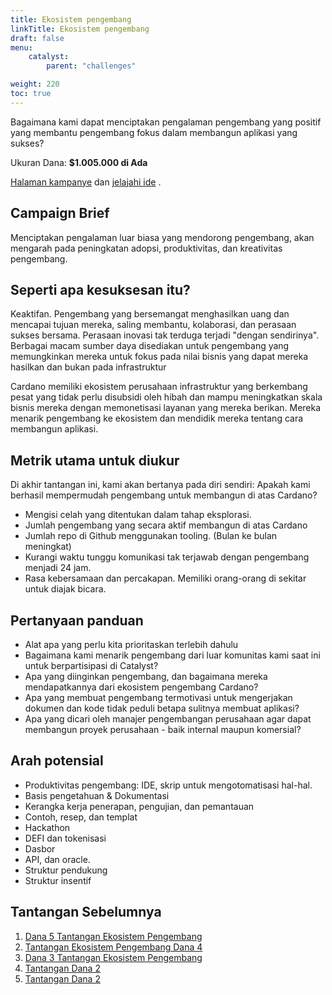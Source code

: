 ```yaml
---
title: Ekosistem pengembang
linkTitle: Ekosistem pengembang
draft: false
menu:
    catalyst:
        parent: "challenges"

weight: 220
toc: true
---
```


Bagaimana kami dapat menciptakan pengalaman pengembang yang positif yang membantu pengembang fokus dalam membangun aplikasi yang sukses?

Ukuran Dana: **$1.005.000 di Ada**

[Halaman kampanye](https://cardano.ideascale.com/a/campaign-home/26094) dan [jelajahi ide](https://cardano.ideascale.com/a/ideas/top/campaign-filter/byids/campaigns/26094/stage/unspecified) .

## Campaign Brief

Menciptakan pengalaman luar biasa yang mendorong pengembang, akan mengarah pada peningkatan adopsi, produktivitas, dan kreativitas pengembang.

## Seperti apa kesuksesan itu?

Keaktifan. Pengembang yang bersemangat menghasilkan uang dan mencapai tujuan mereka, saling membantu, kolaborasi, dan perasaan sukses bersama. Perasaan inovasi tak terduga terjadi "dengan sendirinya". Berbagai macam sumber daya disediakan untuk pengembang yang memungkinkan mereka untuk fokus pada nilai bisnis yang dapat mereka hasilkan dan bukan pada infrastruktur

Cardano memiliki ekosistem perusahaan infrastruktur yang berkembang pesat yang tidak perlu disubsidi oleh hibah dan mampu meningkatkan skala bisnis mereka dengan memonetisasi layanan yang mereka berikan. Mereka menarik pengembang ke ekosistem dan mendidik mereka tentang cara membangun aplikasi.

## Metrik utama untuk diukur

Di akhir tantangan ini, kami akan bertanya pada diri sendiri: Apakah kami berhasil mempermudah pengembang untuk membangun di atas Cardano?

- Mengisi celah yang ditentukan dalam tahap eksplorasi.
- Jumlah pengembang yang secara aktif membangun di atas Cardano
- Jumlah repo di Github menggunakan tooling. (Bulan ke bulan meningkat)
- Kurangi waktu tunggu komunikasi tak terjawab dengan pengembang menjadi 24 jam.
- Rasa kebersamaan dan percakapan. Memiliki orang-orang di sekitar untuk diajak bicara.

## Pertanyaan panduan

- Alat apa yang perlu kita prioritaskan terlebih dahulu
- Bagaimana kami menarik pengembang dari luar komunitas kami saat ini untuk berpartisipasi di Catalyst?
- Apa yang diinginkan pengembang, dan bagaimana mereka mendapatkannya dari ekosistem pengembang Cardano?
- Apa yang membuat pengembang termotivasi untuk mengerjakan dokumen dan kode tidak peduli betapa sulitnya membuat aplikasi?
- Apa yang dicari oleh manajer pengembangan perusahaan agar dapat membangun proyek perusahaan - baik internal maupun komersial?

## Arah potensial

- Produktivitas pengembang: IDE, skrip untuk mengotomatisasi hal-hal.
- Basis pengetahuan &amp; Dokumentasi
- Kerangka kerja penerapan, pengujian, dan pemantauan
- Contoh, resep, dan templat
- Hackathon
- DEFI dan tokenisasi
- Dasbor
- API, dan oracle.
- Struktur pendukung
- Struktur insentif

## Tantangan Sebelumnya

1. [Dana 5 Tantangan Ekosistem Pengembang](https://cardano.ideascale.com/a/campaign-home/25939)
2. [Tantangan Ekosistem Pengembang Dana 4](https://cardano.ideascale.com/a/campaign-home/25868)
3. [Dana 3 Tantangan Ekosistem Pengembang](https://cardano.ideascale.com/a/campaign-home/25805)
4. [Tantangan Dana 2](https://cardano.ideascale.com/a/campaign-home/25652)
5. [Tantangan Dana 2](https://cardano.ideascale.com/a/campaign-home/25604)
